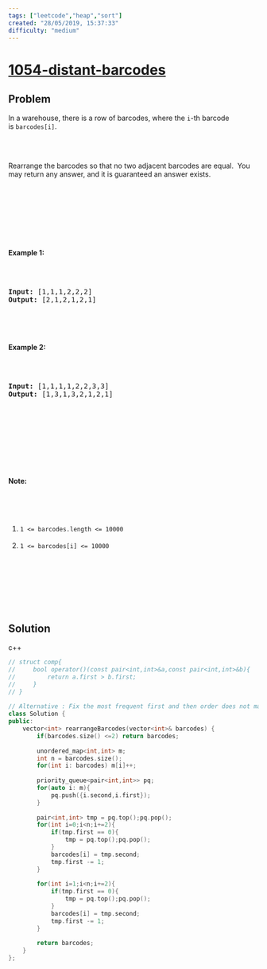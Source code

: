 ```yaml
---
tags: ["leetcode","heap","sort"]
created: "28/05/2019, 15:37:33"
difficulty: "medium"
---
```


# [1054-distant-barcodes](https://leetcode.com/problems/distant-barcodes/)

## Problem
<div><p>In a warehouse, there is a row of barcodes, where the <code>i</code>-th barcode is&nbsp;<code>barcodes[i]</code>.</p><br><br><p>Rearrange the barcodes so that no two adjacent barcodes are equal.&nbsp; You may return any answer, and it is guaranteed an answer exists.</p><br><br><p>&nbsp;</p><br><br><p><strong>Example 1:</strong></p><br><br><pre><strong>Input: </strong><span id="example-input-1-1">[1,1,1,2,2,2]</span><br><strong>Output: </strong><span id="example-output-1">[2,1,2,1,2,1]</span><br></pre><br><br><div><br><p><strong>Example 2:</strong></p><br><br><pre><strong>Input: </strong><span id="example-input-2-1">[1,1,1,1,2,2,3,3]</span><br><strong>Output: </strong><span id="example-output-2">[1,3,1,3,2,1,2,1]</span></pre><br></div><br><br><p>&nbsp;</p><br><br><p><strong>Note:</strong></p><br><br><ol><br>	<li><code>1 &lt;= barcodes.length &lt;= 10000</code></li><br>	<li><code>1 &lt;= barcodes[i] &lt;= 10000</code></li><br></ol><br><br><div><br><div>&nbsp;</div><br></div></div>

## Solution

c++
```c++
// struct comp{
//     bool operator()(const pair<int,int>&a,const pair<int,int>&b){
//         return a.first > b.first;
//     }
// }
​
// Alternative : Fix the most frequent first and then order does not matter, fill all in gaps O(n) 
class Solution {
public:
    vector<int> rearrangeBarcodes(vector<int>& barcodes) {
        if(barcodes.size() <=2) return barcodes;
        
        unordered_map<int,int> m;
        int n = barcodes.size();
        for(int i: barcodes) m[i]++;
        
        priority_queue<pair<int,int>> pq;
        for(auto i: m){
            pq.push({i.second,i.first});
        }
        
        pair<int,int> tmp = pq.top();pq.pop();
        for(int i=0;i<n;i+=2){
            if(tmp.first == 0){
                tmp = pq.top();pq.pop();
            }
            barcodes[i] = tmp.second;
            tmp.first -= 1;
        }
        
        for(int i=1;i<n;i+=2){
            if(tmp.first == 0){
                tmp = pq.top();pq.pop();
            }
            barcodes[i] = tmp.second;
            tmp.first -= 1;
        }
        
        return barcodes;
    }
};
​
```
